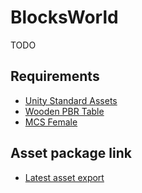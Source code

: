 # BlocksWorld
TODO

## Requirements
- [Unity Standard Assets](https://assetstore.unity.com/packages/essentials/asset-packs/standard-assets-32351)
- [Wooden PBR Table](https://assetstore.unity.com/packages/3d/props/wooden-pbr-table-112005)
- [MCS Female](https://assetstore.unity.com/packages/3d/characters/humanoids/mcs-female-45807)

## Asset package link
- [Latest asset export](https://drive.google.com/drive/folders/1TwdqCKDnCHP8_7xpAcJHa8Sve7za8JQu?usp=sharing)
